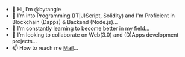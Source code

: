 - 👋 Hi, I’m @bytangle
- 👀 I’m into Programming ((T|J)Script, Solidity) and I'm Proficient in Blockchain (Dapps) & Backend (Node.js)...
- 🌱 I’m constantly learning to become better in my field...
- 💞️ I’m looking to collaborate on Web(3.0) and (D)Apps development projects...
- 📫 How to reach me [Mail](mailto:mredichaj@gmail.com)...

<!---
bytangle/bytangle is a ✨ special ✨ repository because its `README.md` (this file) appears on your GitHub profile.
You can click the Preview link to take a look at your changes.
--->
